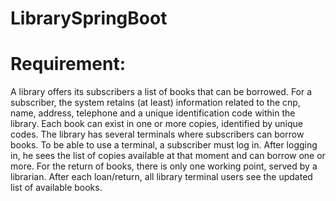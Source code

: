 # LibrarySpringBoot
# Requirement:
  A library offers its subscribers a list of books that can be borrowed. 
  For a subscriber, the system retains (at least) information related to the cnp, name, address, telephone and a unique identification code within the library. 
  Each book can exist in one or more copies, identified by unique codes. The library has several terminals where subscribers can borrow books. 
  To be able to use a terminal, a subscriber must log in. 
  After logging in, he sees the list of copies available at that moment and can borrow one or more. For the return of books, there is only one working point, served by a librarian. 
  After each loan/return, all library terminal users see the updated list of available books.
